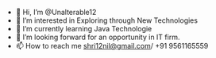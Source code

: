 - 👋 Hi, I’m @Unalterable12
- 👀 I’m interested in Exploring through New Technologies
- 🌱 I’m currently learning Java Technologie
- 💞️ I’m looking forward for an opportunity in IT firm.
- 📫 How to reach me shri12nil@gmail.com/ +91 9561165559

<!---
Unalterable12/Unalterable12 is a ✨ special ✨ repository because its `README.md` (this file) appears on your GitHub profile.
You can click the Preview link to take a look at your changes.
--->
